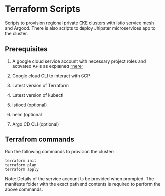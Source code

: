 # Terraform Scripts 

Scripts to provision regional private GKE clusters with Istio service mesh and Argocd.
There is also scripts to deploy Jhipster microservices app to the cluster. 

## Prerequisites

1. A google cloud service account with necessary project roles and activated APIs as explained ["here"](https://github.com/terraform-google-modules/terraform-google-kubernetes-engine/tree/master/modules/private-cluster)

2. Google cloud CLI to interact with GCP 

3. Latest version of Terraform 

3. Latest  version of kubectl 

4. istioctl (optional)

5. helm (optional

6. Argo CD CLI (optional)


## Terrafrom commands

Run the following commands to provision the cluster:

    terraform init
    terraform plan
    terraform apply

Note: Details of the service account to be provided when prompted. The manifests folder with the exact path and contents is required to perform the above commands.
